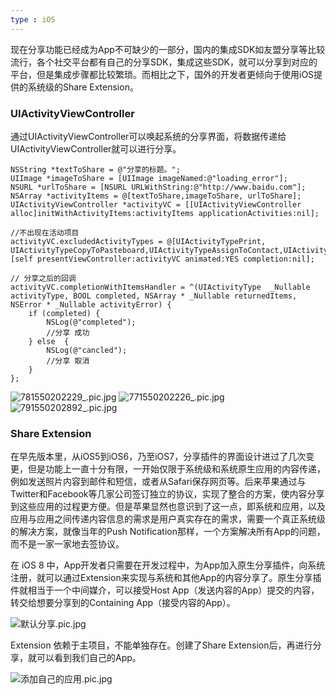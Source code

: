 ```yaml
---
type : iOS
---
```

现在分享功能已经成为App不可缺少的一部分，国内的集成SDK如友盟分享等比较流行，各个社交平台都有自己的分享SDK，集成这些SDK，就可以分享到对应的平台，但是集成步骤都比较繁琐。而相比之下，国外的开发者更倾向于使用iOS提供的系统级的Share Extension。

### UIActivityViewController

通过UIActivityViewController可以唤起系统的分享界面，将数据传递给UIActivityViewController就可以进行分享。

```
NSString *textToShare = @"分享的标题。";
UIImage *imageToShare = [UIImage imageNamed:@"loading_error"];
NSURL *urlToShare = [NSURL URLWithString:@"http://www.baidu.com"];
NSArray *activityItems = @[textToShare,imageToShare, urlToShare];
UIActivityViewController *activityVC = [[UIActivityViewController alloc]initWithActivityItems:activityItems applicationActivities:nil];

//不出现在活动项目
activityVC.excludedActivityTypes = @[UIActivityTypePrint, UIActivityTypeCopyToPasteboard,UIActivityTypeAssignToContact,UIActivityTypeSaveToCameraRoll];
[self presentViewController:activityVC animated:YES completion:nil];

// 分享之后的回调
activityVC.completionWithItemsHandler = ^(UIActivityType  _Nullable activityType, BOOL completed, NSArray * _Nullable returnedItems, NSError * _Nullable activityError) {
    if (completed) {
        NSLog(@"completed");
        //分享 成功
    } else  {
        NSLog(@"cancled");
        //分享 取消
    }
};
```

![781550202229_.pic.jpg](https://upload-images.jianshu.io/upload_images/1324053-eec16b940850c24a.jpg?imageMogr2/auto-orient/strip%7CimageView2/2/w/214)  ![771550202226_.pic.jpg](https://upload-images.jianshu.io/upload_images/1324053-fd7c834c2f11b5fa.jpg?imageMogr2/auto-orient/strip%7CimageView2/2/w/214) ![791550202892_.pic.jpg](https://upload-images.jianshu.io/upload_images/1324053-d02c662395b3a7db.jpg?imageMogr2/auto-orient/strip%7CimageView2/2/w/214)


### Share Extension

在早先版本里，从iOS5到iOS6，乃至iOS7，分享插件的界面设计进过了几次变更，但是功能上一直十分有限，一开始仅限于系统级和系统原生应用的内容传递，例如发送照片内容到邮件和短信，或者从Safari保存网页等。后来苹果通过与Twitter和Facebook等几家公司签订独立的协议，实现了整合的方案，使内容分享到这些应用的过程更方便。但是苹果显然也意识到了这一点，即系统和应用，以及应用与应用之间传递内容信息的需求是用户真实存在的需求，需要一个真正系统级的解决方案，就像当年的Push Notification那样，一个方案解决所有App的问题，而不是一家一家地去签协议。

在 iOS 8 中，App开发者只需要在开发过程中，为App加入原生分享插件，向系统注册，就可以通过Extension来实现与系统和其他App的内容分享了。原生分享插件就相当于一个中间媒介，可以接受Host App（发送内容的App）提交的内容，转交给想要分享到的Containing App（接受内容的App）。

![默认分享.pic.jpg](https://upload-images.jianshu.io/upload_images/1324053-0a3391a2849b4582.jpg?imageMogr2/auto-orient/strip%7CimageView2/2/w/214)

Extension 依赖于主项目，不能单独存在。创建了Share Extension后，再进行分享，就可以看到我们自己的App。

![添加自己的应用.pic.jpg](https://upload-images.jianshu.io/upload_images/1324053-2d95c5a2f8f40cb7.jpg?imageMogr2/auto-orient/strip%7CimageView2/2/w/214)
